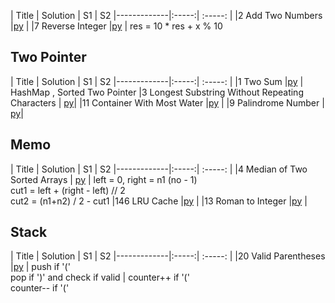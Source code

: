 

| Title  | Solution  | S1 | S2
|-------------|:-----:| :-----: |
|2	Add Two Numbers |[py](https://github.com/cloi1994/amazon/blob/master/code/2.py) |
|7	Reverse Integer |[py](https://github.com/cloi1994/amazon/blob/master/code/7.py) | res = 10 * res + x % 10

## Two Pointer

| Title  | Solution  | S1 | S2
|-------------|:-----:| :-----: |
|1	Two Sum |[py](https://github.com/cloi1994/amazon/blob/master/code/1.py) | HashMap , Sorted Two Pointer
|3	Longest Substring Without Repeating Characters | [py](https://github.com/cloi1994/amazon/blob/master/code/3.py)|
|11	Container With Most Water |[py](https://github.com/cloi1994/amazon/blob/master/code/11.py) |
|9	Palindrome Number | [py](https://github.com/cloi1994/amazon/blob/master/code/9.py)|


## Memo

| Title  | Solution  | S1 | S2
|-------------|:-----:| :-----: |
|4	Median of Two Sorted Arrays | [py](https://github.com/cloi1994/amazon/blob/master/code/4.py) | left = 0, right = n1 (no - 1) <br> cut1 = left + (right - left) // 2 <br> cut2 = (n1+n2) / 2 - cut1
|146	LRU Cache |[py](https://github.com/cloi1994/amazon/blob/master/code/146.py) |
|13	Roman to Integer |[py](https://github.com/cloi1994/amazon/blob/master/code/13.py) |
 
## Stack


| Title  | Solution | S1 | S2
|-------------|:-----:| :-----: |
|20	Valid Parentheses |[py](https://github.com/cloi1994/amazon/blob/master/code/20.py) | push if '(' <br> pop if ')' and check if valid | counter++ if '(' <br> counter-- if '('
